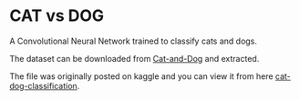 # CAT vs DOG

A Convolutional Neural Network trained to classify cats and dogs.

The dataset can be downloaded from [Cat-and-Dog](https://www.kaggle.com/datasets/tongpython/cat-and-dog/data) and extracted.

The file was originally posted on kaggle and you can view it from here [cat-dog-classification](https://www.kaggle.com/code/aerosol/classifying-cats-and-dogs-using-resnet).
